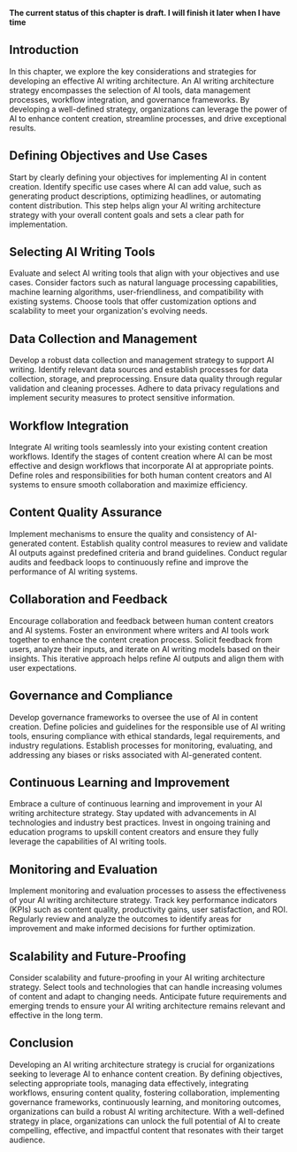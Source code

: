 **The current status of this chapter is draft. I will finish it later when I have time**

Introduction
------------

In this chapter, we explore the key considerations and strategies for developing an effective AI writing architecture. An AI writing architecture strategy encompasses the selection of AI tools, data management processes, workflow integration, and governance frameworks. By developing a well-defined strategy, organizations can leverage the power of AI to enhance content creation, streamline processes, and drive exceptional results.

Defining Objectives and Use Cases
---------------------------------

Start by clearly defining your objectives for implementing AI in content creation. Identify specific use cases where AI can add value, such as generating product descriptions, optimizing headlines, or automating content distribution. This step helps align your AI writing architecture strategy with your overall content goals and sets a clear path for implementation.

Selecting AI Writing Tools
--------------------------

Evaluate and select AI writing tools that align with your objectives and use cases. Consider factors such as natural language processing capabilities, machine learning algorithms, user-friendliness, and compatibility with existing systems. Choose tools that offer customization options and scalability to meet your organization's evolving needs.

Data Collection and Management
------------------------------

Develop a robust data collection and management strategy to support AI writing. Identify relevant data sources and establish processes for data collection, storage, and preprocessing. Ensure data quality through regular validation and cleaning processes. Adhere to data privacy regulations and implement security measures to protect sensitive information.

Workflow Integration
--------------------

Integrate AI writing tools seamlessly into your existing content creation workflows. Identify the stages of content creation where AI can be most effective and design workflows that incorporate AI at appropriate points. Define roles and responsibilities for both human content creators and AI systems to ensure smooth collaboration and maximize efficiency.

Content Quality Assurance
-------------------------

Implement mechanisms to ensure the quality and consistency of AI-generated content. Establish quality control measures to review and validate AI outputs against predefined criteria and brand guidelines. Conduct regular audits and feedback loops to continuously refine and improve the performance of AI writing systems.

Collaboration and Feedback
--------------------------

Encourage collaboration and feedback between human content creators and AI systems. Foster an environment where writers and AI tools work together to enhance the content creation process. Solicit feedback from users, analyze their inputs, and iterate on AI writing models based on their insights. This iterative approach helps refine AI outputs and align them with user expectations.

Governance and Compliance
-------------------------

Develop governance frameworks to oversee the use of AI in content creation. Define policies and guidelines for the responsible use of AI writing tools, ensuring compliance with ethical standards, legal requirements, and industry regulations. Establish processes for monitoring, evaluating, and addressing any biases or risks associated with AI-generated content.

Continuous Learning and Improvement
-----------------------------------

Embrace a culture of continuous learning and improvement in your AI writing architecture strategy. Stay updated with advancements in AI technologies and industry best practices. Invest in ongoing training and education programs to upskill content creators and ensure they fully leverage the capabilities of AI writing tools.

Monitoring and Evaluation
-------------------------

Implement monitoring and evaluation processes to assess the effectiveness of your AI writing architecture strategy. Track key performance indicators (KPIs) such as content quality, productivity gains, user satisfaction, and ROI. Regularly review and analyze the outcomes to identify areas for improvement and make informed decisions for further optimization.

Scalability and Future-Proofing
-------------------------------

Consider scalability and future-proofing in your AI writing architecture strategy. Select tools and technologies that can handle increasing volumes of content and adapt to changing needs. Anticipate future requirements and emerging trends to ensure your AI writing architecture remains relevant and effective in the long term.

Conclusion
----------

Developing an AI writing architecture strategy is crucial for organizations seeking to leverage AI to enhance content creation. By defining objectives, selecting appropriate tools, managing data effectively, integrating workflows, ensuring content quality, fostering collaboration, implementing governance frameworks, continuously learning, and monitoring outcomes, organizations can build a robust AI writing architecture. With a well-defined strategy in place, organizations can unlock the full potential of AI to create compelling, effective, and impactful content that resonates with their target audience.
